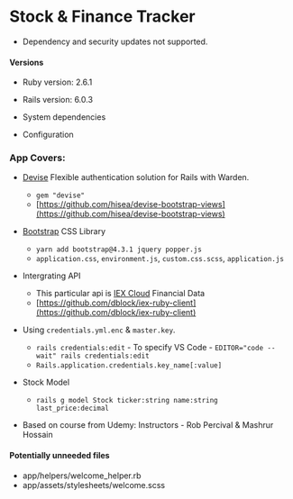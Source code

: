 # Stock & Finance Tracker
* Dependency and security updates not supported.

#### Versions

- Ruby version: 2.6.1
- Rails version: 6.0.3

- System dependencies

- Configuration

### App Covers:

- [Devise](https://rubygems.org/gems/devise/versions/4.2.0) Flexible authentication solution for Rails with Warden.
  - `gem "devise"`
  - [https://github.com/hisea/devise-bootstrap-views](https://github.com/hisea/devise-bootstrap-views)

- [Bootstrap](https://getbootstrap.com/) CSS Library
  - `yarn add bootstrap@4.3.1 jquery popper.js`
  - `application.css`, `environment.js`, `custom.css.scss`, `application.js`

- Intergrating API
  - This particular api is [IEX Cloud](https://iexcloud.io/) Financial Data
  - [https://github.com/dblock/iex-ruby-client](https://github.com/dblock/iex-ruby-client)

- Using `credentials.yml.enc` & `master.key`.
  - `rails credentials:edit` - To specify VS Code - `EDITOR="code --wait" rails credentials:edit`
  - `Rails.application.credentials.key_name[:value]`

- Stock Model
  - `rails g model Stock ticker:string name:string last_price:decimal`

* Based on course from Udemy: Instructors - Rob Percival & Mashrur Hossain

#### Potentially unneeded files

- app/helpers/welcome_helper.rb
- app/assets/stylesheets/welcome.scss
